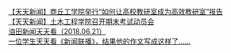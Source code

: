   
[【天天新闻】商丘工学院举行“如何让高校教研室成为高效教研室”报告](http://www.dianyue.me/archives/730/dw3j0r2sa7hngkgx/)  
[【天天新闻】土木工程学院召开期末考试动员会](http://www.dianyue.me/archives/757/bn8h9094g6nld45u/)  
[油田新闻天天看（2018.06.21）](http://www.dianyue.me/archives/110/f4td6n2bsn1t9on6/)  
[一位学生天天看《新闻联播》，结果他的作文写成这样了……](http://www.dianyue.me/archives/192/1s1a3u0675tjpr1o/)